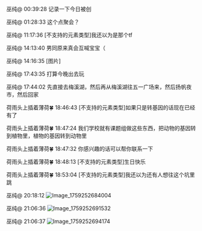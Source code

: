 巫纯@ 00:39:28
记录一下今日被创

巫纯@ 01:28:33
这个点聚会？

巫纯@ 11:17:36
[不支持的元素类型]我还以为是那个tf

巫纯@ 14:13:40
男同原来真会互喊宝宝（

巫纯@ 14:16:35
[图片]

巫纯@ 17:43:35
打算今晚出去玩

巫纯@ 17:44:02
先直接去梅溪湖，然后再从梅溪湖往五一广场来，然后扬帆夜市，然后回家

荷雨头上插着薄荷🍀 18:46:43
[不支持的元素类型]如果只是转基因的话现在已经有了

荷雨头上插着薄荷🍀 18:47:24
我们学校就有课题组做这些东西，把动物的基因转到植物里，植物的基因转到动物里

荷雨头上插着薄荷🍀 18:47:32
你感兴趣的话可以帮你联系一下

荷雨头上插着薄荷🍀 18:48:13
[不支持的元素类型]生日快乐

荷雨头上插着薄荷🍀 18:53:04
[不支持的元素类型]我还以为还有人想往这个坑里跳

巫纯@ 20:18:12
![Image_1759252684004](https://github.com/user-attachments/assets/cf7928e5-bcf1-46f3-b509-5353efdb2cdf)

巫纯@ 21:06:36
![Image_1759252691532](https://github.com/user-attachments/assets/4a579640-9b49-4e82-8044-808b730a9be9)

巫纯@ 21:06:37
![Image_1759252694174](https://github.com/user-attachments/assets/78066505-128d-46f7-8ea6-62ce7442c0c8)
